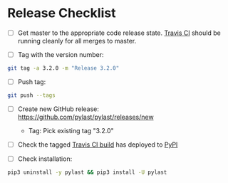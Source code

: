 # Release Checklist

* [ ] Get master to the appropriate code release state.
      [Travis CI](https://travis-ci.org/pylast/pylast) should be running cleanly for
      all merges to master.

* [ ] Tag with the version number:

```bash
git tag -a 3.2.0 -m "Release 3.2.0"
```

* [ ] Push tag:

```bash
git push --tags
```

* [ ] Create new GitHub release: https://github.com/pylast/pylast/releases/new

  * Tag: Pick existing tag "3.2.0"

* [ ] Check the tagged [Travis CI build](https://travis-ci.org/pylast/pylast) has
      deployed to [PyPI](https://pypi.org/project/pylast/#history)

* [ ] Check installation:

```bash
pip3 uninstall -y pylast && pip3 install -U pylast
```
